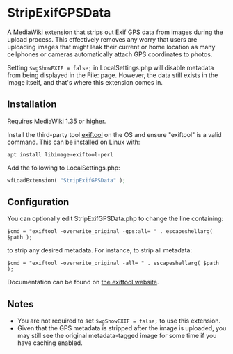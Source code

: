 # StripExifGPSData

A MediaWiki extension that strips out Exif GPS data from images during the
upload process. This effectively removes any worry that users are uploading
images that might leak their current or home location as many cellphones or
cameras automatically attach GPS coordinates to photos.

Setting `$wgShowEXIF = false;` in LocalSettings.php will disable metadata
from being displayed in the File: page. However, the data still exists in
the image itself, and that's where this extension comes in.

## Installation

Requires MediaWiki 1.35 or higher.

Install the third-party tool [exiftool](https://exiftool.org/) on the OS and
ensure "exiftool" is a valid command. This can be installed on Linux with:
```
apt install libimage-exiftool-perl
```

Add the following to LocalSettings.php:

```php
wfLoadExtension( "StripExifGPSData" );
```

## Configuration

You can optionally edit StripExifGPSData.php to change the line containing:

`$cmd = "exiftool -overwrite_original -gps:all= " . escapeshellarg( $path );`

to strip any desired metadata. For instance, to strip all metadata:

`$cmd = "exiftool -overwrite_original -all= " . escapeshellarg( $path );`

Documentation can be found on [the exiftool website](https://exiftool.org/).

## Notes
* You are not required to set `$wgShowEXIF = false;` to use this extension.
* Given that the GPS metadata is stripped after the image is uploaded, you
may still see the original metadata-tagged image for some time if you have
caching enabled.
